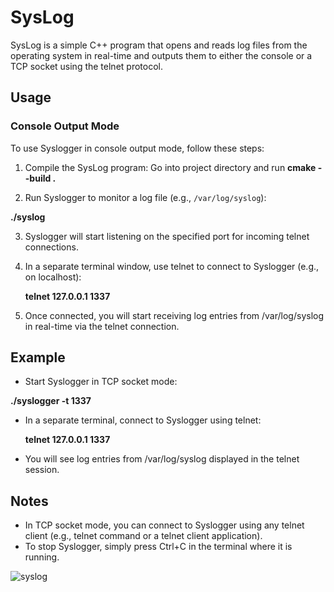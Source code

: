 # SysLog

SysLog is a simple C++ program that opens and reads log files from the operating system in real-time and outputs them to either the console or a TCP socket using the telnet protocol.

## Usage

### Console Output Mode
To use Syslogger in console output mode, follow these steps:

1. Compile the SysLog program:
   Go into project directory and run <b>cmake --build .</b>

2. Run Syslogger to monitor a log file (e.g., `/var/log/syslog`):
   
  <b> ./syslog</b>


3. Syslogger will start listening on the specified port for incoming telnet connections.

4. In a separate terminal window, use telnet to connect to Syslogger (e.g., on localhost):
 
   <b>telnet 127.0.0.1 1337</b>
   

5. Once connected, you will start receiving log entries from /var/log/syslog in real-time via the telnet connection.

## Example
- Start Syslogger in TCP socket mode:
 
<b>  ./syslogger -t 1337</b>

- In a separate terminal, connect to Syslogger using telnet:
  
  <b>telnet 127.0.0.1 1337</b>

- You will see log entries from /var/log/syslog displayed in the telnet session.

## Notes
- In TCP socket mode, you can connect to Syslogger using any telnet client (e.g., telnet command or a telnet client application).
- To stop Syslogger, simply press Ctrl+C in the terminal where it is running.

![syslog](https://github.com/vitluchko/SysLog/assets/98816838/1f2dfbb3-61ee-41a5-8abb-3415423b8154)
